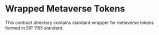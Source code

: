 # Wrapped Metaverse Tokens

This contract directory contains standard wrapper for metaverse tokens formed in EIP 1155 standard.